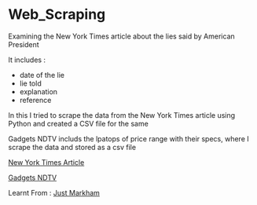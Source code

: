 # Web_Scraping

Examining the New York Times article about the lies said by American President

It includes :

- date of the lie
- lie told
- explanation
- reference


In this I tried to scrape the data from the New York Times article using Python and created a CSV file for the same


Gadgets NDTV includs the lpatops of price range with their specs, where I scrape the data and stored as a csv file



[New York Times Article](https://www.nytimes.com/interactive/2017/06/23/opinion/trumps-lies.html)


[Gadgets NDTV](https://gadgets.ndtv.com/laptops/laptops-under-50000)


Learnt From : [Just Markham](https://github.com/justmarkham/trump-lies/blob/master/trump_lies.ipynb)
